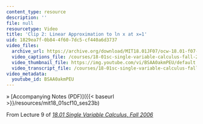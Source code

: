 ```yaml
---
content_type: resource
description: ''
file: null
resourcetype: Video
title: 'Clip 2: Linear Approximation to ln x at x=1'
uid: 1829ea7f-0b84-4f60-7dc5-cf440a6d3737
video_files:
  archive_url: https://archive.org/download/MIT18.01JF07/ocw-18.01-f07-lec09_300k.mp4
  video_captions_file: /courses/18-01sc-single-variable-calculus-fall-2010/dd6e2e61e3ae5205a0feee039d3e87c8_BSAA0akmPEU.vtt
  video_thumbnail_file: https://img.youtube.com/vi/BSAA0akmPEU/default.jpg
  video_transcript_file: /courses/18-01sc-single-variable-calculus-fall-2010/7e839f18c6511759c45414195c3a4c8b_BSAA0akmPEU.pdf
video_metadata:
  youtube_id: BSAA0akmPEU
---
```


» [Accompanying Notes (PDF)]({{< baseurl >}}/resources/mit18_01scf10_ses23b)

From Lecture 9 of [_18.01 Single Variable Calculus, Fall 2006_](/courses/18-01-single-variable-calculus-fall-2006/pages/video-lectures)